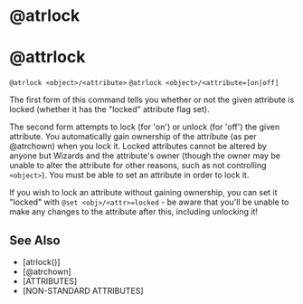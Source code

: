 # @atrlock
# @attrlock
`@atrlock <object>/<attribute>`
`@atrlock <object>/<attribute=[on|off]`

The first form of this command tells you whether or not the given attribute is locked (whether it has the "locked" attribute flag set).

The second form attempts to lock (for 'on') or unlock (for 'off') the given attribute. You automatically gain ownership of the attribute (as per @atrchown) when you lock it. Locked attributes cannot be altered by anyone but Wizards and the attribute's owner (though the owner may be unable to alter the attribute for other reasons, such as not controlling `<object>`). You must be able to set an attribute in order to lock it.

If you wish to lock an attribute without gaining ownership, you can set it "locked" with `@set <obj>/<attr>=locked` - be aware that you'll be unable to make any changes to the attribute after this, including unlocking it!


## See Also
- [atrlock()]
- [@atrchown]
- [ATTRIBUTES]
- [NON-STANDARD ATTRIBUTES]

